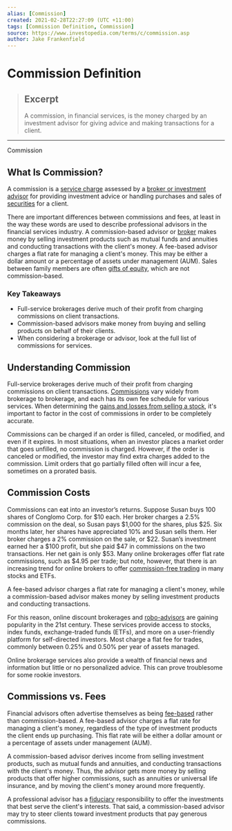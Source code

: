 ```yaml
---
alias: [Commission]
created: 2021-02-28T22:27:09 (UTC +11:00)
tags: [Commission Definition, Commission]
source: https://www.investopedia.com/terms/c/commission.asp
author: Jake Frankenfield
---
```


# Commission Definition

> ## Excerpt
> A commission, in financial services, is the money charged by an investment advisor for giving advice and making transactions for a client.

---

Commission
## What Is Commission?

A commission is a [service charge](https://www.investopedia.com/terms/s/service-charge.asp) assessed by a [broker or investment advisor](https://www.investopedia.com/terms/t/thirdpartydistributor.asp) for providing investment advice or handling purchases and sales of [securities](https://www.investopedia.com/terms/s/security.asp) for a client.

There are important differences between commissions and fees, at least in the way these words are used to describe professional advisors in the financial services industry. A commission-based advisor or [broker](https://www.investopedia.com/terms/b/broker.asp) makes money by selling investment products such as mutual funds and annuities and conducting transactions with the client's money. A fee-based advisor charges a flat rate for managing a client's money. This may be either a dollar amount or a percentage of assets under management (AUM). Sales between family members are often [gifts of equity](https://www.investopedia.com/terms/g/gift_of_equity.asp), which are not commission-based.

### Key Takeaways

-   Full-service brokerages derive much of their profit from charging commissions on client transactions.
-   Commission-based advisors make money from buying and selling products on behalf of their clients.
-   When considering a brokerage or advisor, look at the full list of commissions for services.

## Understanding Commission

Full-service brokerages derive much of their profit from charging commissions on client transactions. [Commissions](https://www.investopedia.com/terms/c/commission.asp) vary widely from brokerage to brokerage, and each has its own fee schedule for various services. When determining the [gains and losses from selling a stock](https://www.investopedia.com/ask/answers/07/calculategains.asp), it's important to factor in the cost of commissions in order to be completely accurate.

Commissions can be charged if an order is filled, canceled, or modified, and even if it expires. In most situations, when an investor places a market order that goes unfilled, no commission is charged. However, if the order is canceled or modified, the investor may find extra charges added to the commission. Limit orders that go partially filled often will incur a fee, sometimes on a prorated basis.

## Commission Costs

Commissions can eat into an investor’s returns. Suppose Susan buys 100 shares of Conglomo Corp. for $10 each. Her broker charges a 2.5% commission on the deal, so Susan pays $1,000 for the shares, plus $25. Six months later, her shares have appreciated 10% and Susan sells them. Her broker charges a 2% commission on the sale, or $22. Susan’s investment earned her a $100 profit, but she paid $47 in commissions on the two transactions. Her net gain is only $53. Many online brokerages offer flat rate commissions, such as $4.95 per trade; but note, however, that there is an increasing trend for online brokers to offer [commission-free trading](https://www.investopedia.com/investing/free-stock-trading-whats-catch/) in many stocks and ETFs.

A fee-based advisor charges a flat rate for managing a client's money, while a commission-based advisor makes money by selling investment products and conducting transactions.

For this reason, online discount brokerages and [robo-advisors](https://www.investopedia.com/terms/r/roboadvisor-roboadviser.asp) are gaining popularity in the 21st century. These services provide access to stocks, index funds, exchange-traded funds (ETFs), and more on a user-friendly platform for self-directed investors. Most charge a flat fee for trades, commonly between 0.25% and 0.50% per year of assets managed.

Online brokerage services also provide a wealth of financial news and information but little or no personalized advice. This can prove troublesome for some rookie investors.

## Commissions vs. Fees

Financial advisors often advertise themselves as being [fee-based](https://www.investopedia.com/terms/a/advisor-fee.asp) rather than commission-based. A fee-based advisor charges a flat rate for managing a client's money, regardless of the type of investment products the client ends up purchasing. This flat rate will be either a dollar amount or a percentage of assets under management (AUM).

A commission-based advisor derives income from selling investment products, such as mutual funds and annuities, and conducting transactions with the client's money. Thus, the advisor gets more money by selling products that offer higher commissions, such as annuities or universal life insurance, and by moving the client's money around more frequently.

A professional advisor has a [fiduciary](https://www.investopedia.com/terms/f/fiduciary.asp) responsibility to offer the investments that best serve the client's interests. That said, a commission-based advisor may try to steer clients toward investment products that pay generous commissions.
